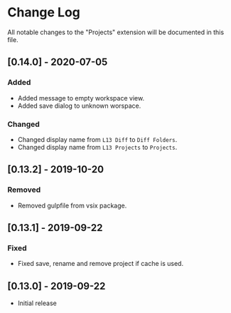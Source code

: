 # Change Log
All notable changes to the "Projects" extension will be documented in this file.

## [0.14.0] - 2020-07-05

### Added
- Added message to empty workspace view.
- Added save dialog to unknown worspace.

### Changed
- Changed display name from `L13 Diff` to `Diff Folders`.
- Changed display name from `L13 Projects` to `Projects`.

## [0.13.2] - 2019-10-20

### Removed
- Removed gulpfile from vsix package.

## [0.13.1] - 2019-09-22

### Fixed
- Fixed save, rename and remove project if cache is used.

## [0.13.0] - 2019-09-22
- Initial release